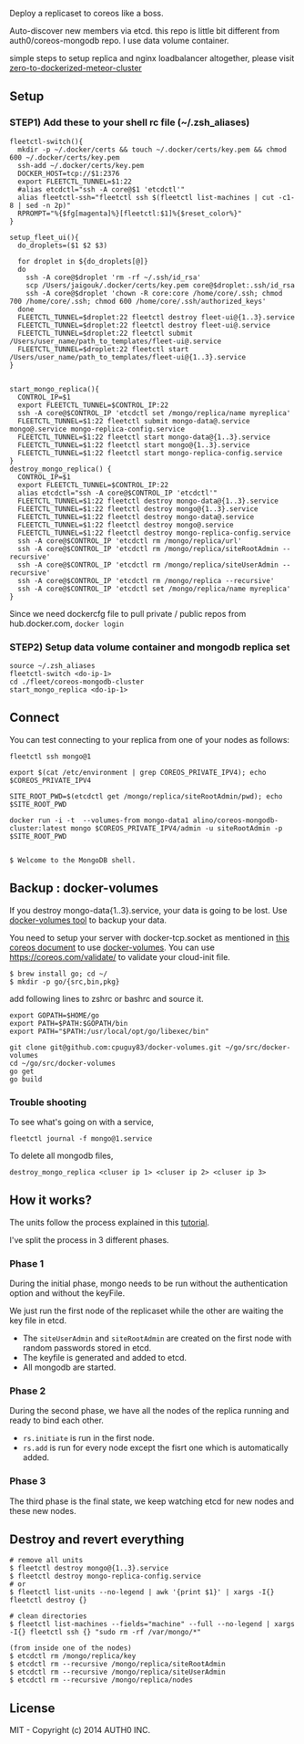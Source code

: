 Deploy a replicaset to coreos like a boss.

Auto-discover new members via etcd. this repo is little bit different from auth0/coreos-mongodb repo. I use data volume container.


simple steps to setup replica and nginx loadbalancer altogether, please visit [zero-to-dockerized-meteor-cluster](https://github.com/jaigouk/zero-to-dockerized-meteor-cluster/)

## Setup

### STEP1) Add these to your shell rc file (~/.zsh_aliases)

```
fleetctl-switch(){
  mkdir -p ~/.docker/certs && touch ~/.docker/certs/key.pem && chmod 600 ~/.docker/certs/key.pem
  ssh-add ~/.docker/certs/key.pem
  DOCKER_HOST=tcp://$1:2376
  export FLEETCTL_TUNNEL=$1:22
  #alias etcdctl="ssh -A core@$1 'etcdctl'"
  alias fleetctl-ssh="fleetctl ssh $(fleetctl list-machines | cut -c1-8 | sed -n 2p)"
  RPROMPT="%{$fg[magenta]%}[fleetctl:$1]%{$reset_color%}"
}

setup_fleet_ui(){
  do_droplets=($1 $2 $3)

  for droplet in ${do_droplets[@]}
  do
    ssh -A core@$droplet 'rm -rf ~/.ssh/id_rsa'
    scp /Users/jaigouk/.docker/certs/key.pem core@$droplet:.ssh/id_rsa
    ssh -A core@$droplet 'chown -R core:core /home/core/.ssh; chmod 700 /home/core/.ssh; chmod 600 /home/core/.ssh/authorized_keys'
  done
  FLEETCTL_TUNNEL=$droplet:22 fleetctl destroy fleet-ui@{1..3}.service
  FLEETCTL_TUNNEL=$droplet:22 fleetctl destroy fleet-ui@.service
  FLEETCTL_TUNNEL=$droplet:22 fleetctl submit  /Users/user_name/path_to_templates/fleet-ui@.service
  FLEETCTL_TUNNEL=$droplet:22 fleetctl start /Users/user_name/path_to_templates/fleet-ui@{1..3}.service
}


start_mongo_replica(){
  CONTROL_IP=$1
  export FLEETCTL_TUNNEL=$CONTROL_IP:22
  ssh -A core@$CONTROL_IP 'etcdctl set /mongo/replica/name myreplica'
  FLEETCTL_TUNNEL=$1:22 fleetctl submit mongo-data@.service  mongo@.service mongo-replica-config.service
  FLEETCTL_TUNNEL=$1:22 fleetctl start mongo-data@{1..3}.service
  FLEETCTL_TUNNEL=$1:22 fleetctl start mongo@{1..3}.service
  FLEETCTL_TUNNEL=$1:22 fleetctl start mongo-replica-config.service
}
destroy_mongo_replica() {
  CONTROL_IP=$1
  export FLEETCTL_TUNNEL=$CONTROL_IP:22
  alias etcdctl="ssh -A core@$CONTROL_IP 'etcdctl'"
  FLEETCTL_TUNNEL=$1:22 fleetctl destroy mongo-data@{1..3}.service
  FLEETCTL_TUNNEL=$1:22 fleetctl destroy mongo@{1..3}.service
  FLEETCTL_TUNNEL=$1:22 fleetctl destroy mongo-data@.service
  FLEETCTL_TUNNEL=$1:22 fleetctl destroy mongo@.service
  FLEETCTL_TUNNEL=$1:22 fleetctl destroy mongo-replica-config.service
  ssh -A core@$CONTROL_IP 'etcdctl rm /mongo/replica/url'
  ssh -A core@$CONTROL_IP 'etcdctl rm /mongo/replica/siteRootAdmin --recursive'
  ssh -A core@$CONTROL_IP 'etcdctl rm /mongo/replica/siteUserAdmin --recursive'
  ssh -A core@$CONTROL_IP 'etcdctl rm /mongo/replica --recursive'
  ssh -A core@$CONTROL_IP 'etcdctl set /mongo/replica/name myreplica'
}

```

Since we need dockercfg file to pull private / public repos from hub.docker.com, 
`docker login`

### STEP2) Setup data volume container and mongodb replica set

```
source ~/.zsh_aliases
fleetctl-switch <do-ip-1>
cd ./fleet/coreos-mongodb-cluster
start_mongo_replica <do-ip-1>
```

## Connect

You can test connecting to your replica from one of your nodes as follows:

```
fleetctl ssh mongo@1

export $(cat /etc/environment | grep COREOS_PRIVATE_IPV4); echo $COREOS_PRIVATE_IPV4

SITE_ROOT_PWD=$(etcdctl get /mongo/replica/siteRootAdmin/pwd); echo $SITE_ROOT_PWD

docker run -i -t  --volumes-from mongo-data1 alino/coreos-mongodb-cluster:latest mongo $COREOS_PRIVATE_IPV4/admin -u siteRootAdmin -p $SITE_ROOT_PWD


$ Welcome to the MongoDB shell.
```

## Backup : docker-volumes

If you destroy mongo-data{1..3}.service, your data is going to be lost. Use [docker-volumes tool](https://github.com/cpuguy83/docker-volumes) to backup your data. 

You need to setup your server with docker-tcp.socket as mentioned in [this coreos document](https://coreos.com/docs/launching-containers/building/customizing-docker/) to use [docker-volumes](https://github.com/cpuguy83/docker-volumes). You can use https://coreos.com/validate/ to validate your cloud-init file.


```
$ brew install go; cd ~/
$ mkdir -p go/{src,bin,pkg}
```

add following lines to zshrc or bashrc and source it.
```
export GOPATH=$HOME/go
export PATH=$PATH:$GOPATH/bin
export PATH="$PATH:/usr/local/opt/go/libexec/bin"
```

```
git clone git@github.com:cpuguy83/docker-volumes.git ~/go/src/docker-volumes
cd ~/go/src/docker-volumes
go get
go build
```

### Trouble shooting

To see what's going on with a service,
```
fleetctl journal -f mongo@1.service
```

To delete all mongodb files,
```
destroy_mongo_replica <cluser ip 1> <cluser ip 2> <cluser ip 3>
```

## How it works?

The units follow the process explained in this [tutorial](http://docs.mongodb.org/manual/tutorial/deploy-replica-set-with-auth/).

I've split the process in 3 different phases.

### Phase 1

During the initial phase, mongo needs to be run without the authentication option and without the keyFile.

We just run the first node of the replicaset while the other are waiting the key file in etcd.

-  The `siteUserAdmin` and `siteRootAdmin` are created on the first node with random passwords stored in etcd.
-  The keyfile is generated and added to etcd.
-  All mongodb are started.

### Phase 2

During the second phase, we have all the nodes of the replica running and ready to bind each other.

-  `rs.initiate` is run in the first node.
-  `rs.add` is run for every node except the fisrt one which is automatically added.

### Phase 3

The third phase is the final state, we keep watching etcd for new nodes and these new nodes.

## Destroy and revert everything

```
# remove all units
$ fleetctl destroy mongo@{1..3}.service
$ fleetctl destroy mongo-replica-config.service
# or
$ fleetctl list-units --no-legend | awk '{print $1}' | xargs -I{} fleetctl destroy {}

# clean directories
$ fleetctl list-machines --fields="machine" --full --no-legend | xargs -I{} fleetctl ssh {} "sudo rm -rf /var/mongo/*"

(from inside one of the nodes)
$ etcdctl rm /mongo/replica/key
$ etcdctl rm --recursive /mongo/replica/siteRootAdmin
$ etcdctl rm --recursive /mongo/replica/siteUserAdmin
$ etcdctl rm --recursive /mongo/replica/nodes
```

## License

MIT - Copyright (c) 2014 AUTH0 INC.
